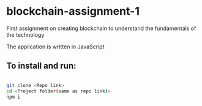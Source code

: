 # blockchain-assignment-1
First assignment on creating blockchain to understand the fundamentals of the technology

The application is written in JavaScript

## To install and run:
```bash

git clone <Repo link>
cd <Project folder(same as repo link)>
npm i

```